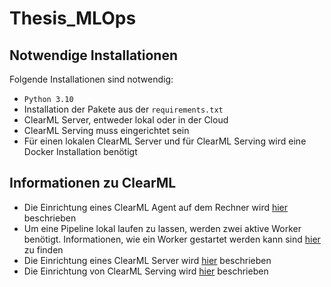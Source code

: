 # Thesis_MLOps

## Notwendige Installationen
Folgende Installationen sind notwendig: 
- `Python 3.10` 
- Installation der Pakete aus der `requirements.txt`
- ClearML Server, entweder lokal oder in der Cloud
- ClearML Serving muss eingerichtet sein
- Für einen lokalen ClearML Server und für ClearML Serving wird eine Docker Installation benötigt

## Informationen zu ClearML
- Die Einrichtung eines ClearML Agent auf dem Rechner wird [hier](https://clear.ml/docs/latest/docs/clearml_agent/clearml_agent_setup#adding-clearml-agent-to-a-configuration-file) beschrieben
- Um eine Pipeline lokal laufen zu lassen, werden zwei aktive Worker benötigt. Informationen, wie ein Worker gestartet werden kann sind [hier](https://clear.ml/docs/latest/docs/clearml_agent/clearml_agent_deployment) zu finden
- Die Einrichtung eines ClearML Server wird [hier](https://clear.ml/docs/latest/docs/deploying_clearml/clearml_server_linux_mac) beschrieben
- Die Einrichtung von ClearML Serving wird [hier](https://clear.ml/docs/latest/docs/clearml_serving/clearml_serving_setup) beschrieben
